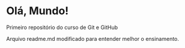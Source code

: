 # Olá, Mundo!
 Primeiro repositório do curso de Git e GitHub

Arquivo readme.md modificado para entender melhor o ensinamento.